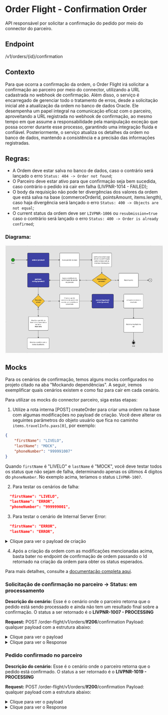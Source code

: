 # Order Flight - Confirmation Order

API responsável por solicitar a confirmação do pedido por meio do connector do parceiro.

## Endpoint

/v1/orders/{id}/confirmation

## Contexto

Para que ocorra a confirmação da ordem, o Order Flight irá solicitar a confirmação ao parceiro por meio do connector, utilizando a URL cadastrada no webhook de confirmação. Além disso, o serviço é encarregado de gerenciar todo o tratamento de erros, desde a solicitação inicial até a atualização da ordem no banco de dados Oracle. Ele desempenha um papel integral na comunicação eficaz com o parceiro, aproveitando a URL registrada no webhook de confirmação, ao mesmo tempo em que assume a responsabilidade pela manipulação exceção que possa ocorrer durante esse processo, garantindo uma integração fluida e confiável. Posteriormente, o serviço atualiza os detalhes da ordem no banco de dados, mantendo a consistência e a precisão das informações registradas.

## Regras:

- A Ordem deve estar salva no banco de dados, caso o contrário será lançado o erro `Status: 404 -> Order not found`;
- O Parceiro deve estar ativo para que confirmação seja bem sucedida, caso contrário o pedido irá cair em falha (LIVPNR-1014 - FAILED);
- O body da requisição não pode ter divergências dos valores da ordem que está salva na base (commerceOrderId, pointsAmount, items.length), caso haja divergência será lançado o erro `Status: 400 -> Objects are not equal`;
- O current status da ordem deve ser `LIVPNR-1006` ou `resubmission=true` caso o contrário será lançado o erro `Status: 400 -> Order is already confirmed`;

### Diagrama:

![Diagrama de fluxo.](images/diagrama.png)

## Mocks

Para os cenários de confirmação, temos alguns mocks configurados no projeto citado na aba "Mockando dependências". A seguir, iremos exemplificar quais cenários existem e como faz para cair em cada cenário.

Para utilizar os mocks do connector parceiro, siga estas etapas:

1. Utilize a rota interna [POST] createOrder para criar uma ordem na base com algumas modificações no payload de criação.
Você deve alterar os seguintes parâmetros do objeto usuário que fica no caminho `items.travelInfo.paxs[0]`, por exemplo:

```json
{
    "firstName": "LIVELO",
    "lastName": "MOCK",
    "phoneNumber": "999991007"
}
```

Quando `firstName` é "LIVELO" e `lastName` é "MOCK", você deve testar todos os status que não sejam de falha, determinando apenas os últimos 4 dígitos do `phoneNumber`. No exemplo acima, teríamos o status `LIVPNR-1007`.

2. Para testar os cenários de falha:

```json
  "firstName": "LIVELO",
  "lastName": "ERROR",
  "phoneNumber": "999999001",
```

3. Para testar o cenário de Internal Server Error:

```json
  "firstName": "ERROR",
  "lastName": "ERROR",
```

<details>
  <summary>Clique para ver o payload de criação</summary>
    <pre>
    {
        "commerceOrderId": "o1002",
        "partnerOrderId": "5010",
        "partnerCode": "cvc",
        "submittedDate": "2023-09-21T14:49:01",
        "expirationDate": "2023-09-21T14:49:01",
        "channel": "I",
        "tierCode": "default",
        "originOrder": "site",
        "customerIdentifier": "105181",
        "transactionId": "uuid",
        "currentStatus": {
            "code": "LIVPNR-1006",
            "description": "INITIAL",
            "partnerCode": "1",
            "partnerDescription": "create",
            "partnerResponse": null,
            "statusDate": "2023-09-21T14:49:01"
        },
        "statusHistory": [
            {
                "code": "LIVPNR-1006",
                "description": "INITIAL",
                "partnerCode": "1",
                "partnerDescription": "create",
                "partnerResponse": null,
                "statusDate": "2023-09-21T14:49:01"
            }
        ],
        "price": {
            "amount": 1999.99,
            "partnerAmount": 1999.99,
            "pointsAmount": 20000,
            "priceListId": "priceListClub",
            "accrualPoints": 1000.00,
            "ordersPriceDescription": [
                {
                    "amount": 1500.00,
                    "pointsAmount": 130000,
                    "type": "BY_ADULT",
                    "description": "preço por adulto"
                },
                {
                    "amount": 499.99,
                    "pointsAmount": 20000,
                    "type": "TOTAL_TAX",
                    "description": "preço taxas"
                }
            ]
        },
        "items": [
            {
                "commerceItemId": "ci16238303923791",
                "skuId": "cvc_flight",
                "productId": "flight",
                "externalCoupon": "cupon10",
                "quantity": 1,
                "price": {
                    "listPrice": 1500.00,
                    "amount": 1500.00,
                    "pointsAmount": 15000,
                    "accrualPoints": 1500,
                    "partnerAmount": 1500.00,
                    "priceListId": "priceListClub",
                    "priceRule": "cpp club cvc"
                },
                "travelInfo": {
                    "type": "ROUND_TRIP",
                    "reservationCode": "YD5WK",
                    "adt": 2,
                    "chd": 0,
                    "inf": 0,
                    "cabinClass": "ECONOMIC",
                    "paxs": [
                        {
                            "type": "ADULT",
                            "firstName": "LIVELO",
                            "lastName": "MOCK",
                            "phoneNumber": "999991007",
                            "gender": "M",
                            "birthDate": "1995-10-10",
                            "email": "email@gmail.com",
                            "areaCode": "54",
                            "document": [
                                {
                                    "documentNumber": "12332112312",
                                    "type": "CPF",
                                    "issueDate": "12-12-2023",
                                    "issuingCountry": "Brasil",
                                    "expirationDate": "01-01-2024",
                                    "residenceCountry": "Brasil"
                                }
                            ]
                        }
                    ],
                    "voucher": "link.voucher.com.br"
                },
                "segments": [
                    {
                        "partnerId": "a.sadsa84s4ds",
                        "step": "0",
                        "stops": 0,
                        "flightDuration": 30,
                        "originIata": "POA",
                        "originDescription": "Guarulhos - SP - Brasil",
                        "destinationIata": "GIG",
                        "destinationDescription": "Rio de Janeiro, Galeao - RJ - Brasil",
                        "departureDate": "2024-09-21T15:45:00",
                        "arrivalDate": "2024-09-21T16:15:00",
                        "flightsLegs": [
                            {
                                "flightNumber": "1045",
                                "flightDuration": 25,
                                "airline": "GOL",
                                "managedBy": "GOL",
                                "operatedBy": "GOL",
                                "timeToWait": 10,
                                "originIata": "GUA",
                                "originDescription": "Guarulhos - SP - Brasil",
                                "destinationIata": "GIG",
                                "destinationDescription": "Rio de Janeiro, Galeao - RJ - Brasil",
                                "departureDate": "2024-09-21T15:45:00",
                                "arrivalDate": "2024-09-21T16:15:00",
                                "type": "FINAL"
                            }
                        ],
                        "luggages": [
                            {
                                "type": "HAND",
                                "description": "Bagagem de mão"
                            },
                            {
                                "type": "BAG",
                                "description": "Bagagem despachada"
                            }
                        ],
                        "cancellationRules": [
                            {
                                "type": "1",
                                "description": "Cancelamento reembolsábel até  2 dias antes"
                            },
                            {
                                "type": "2",
                                "description": "Cancelamento parcial com menos de 48h"
                            }
                        ],
                        "changeRules": [
                            {
                                "type": "1",
                                "description": "Não permite cancelamento"
                            }
                        ]
                    },
                    {
                        "partnerId": "a.sadsa84s",
                        "step": "0",
                        "stops": 0,
                        "flightDuration": 30,
                        "originIata": "GIG",
                        "originDescription": "Rio de Janeiro, Galeao - RJ - Brasil",
                        "destinationIata": "GUA",
                        "destinationDescription": "Guarulhos - SP - Brasil",
                        "departureDate": "2024-09-21T15:45:00",
                        "arrivalDate": "2024-09-21T16:15:00",
                        "flightsLegs": [
                            {
                                "flightNumber": "1045",
                                "flightDuration": 25,
                                "airline": "GOL",
                                "managedBy": "GOL",
                                "operatedBy": "GOL",
                                "timeToWait": 10,
                                "originIata": "GIG",
                                "originDescription": "Rio de Janeiro, Galeao - RJ - Brasil",
                                "destinationIata": "GUA",
                                "destinationDescription": "Guarulhos - SP - Brasil",
                                "departureDate": "2024-09-21T15:45:00",
                                "arrivalDate": "2024-09-21T16:15:00",
                                "type": "FINAL"
                            }
                        ],
                        "luggages": [
                            {
                                "type": "HAND",
                                "description": "Bagagem de mão"
                            },
                            {
                                "type": "BAG",
                                "description": "Bagagem despachada"
                            }
                        ],
                        "cancellationRules": [
                            {
                                "type": "1",
                                "description": "Cancelamento reembolsábel até  2 dias antes"
                            },
                            {
                                "type": "2",
                                "description": "Cancelamento parcial com menos de 48h"
                            }
                        ],
                        "changeRules": [
                            {
                                "type": "1",
                                "description": "Não permite cancelamento"
                            }
                        ]
                    }
                ]
            },
            {
                "commerceItemId": "ci13406264327442",
                "skuId": "cvc_flight_tax",
                "productId": "flight",
                "externalCoupon": "cupon10",
                "quantity": 1,
                "price": {
                    "listPrice": 499.99,
                    "amount": 499.99,
                    "pointsAmount": 5000,
                    "accrualPoints": 500,
                    "partnerAmout": 499.99,
                    "priceListId": "priceListClub",
                    "priceRule": "cpp club cvc"
                }
            }
        ]
    }
    </pre>
</details>

4. Após a criação da ordem com as modificações mencionadas acima, basta bater no endpoint de confirmação de ordem passando o Id retornado na criação da ordem para obter os status esperados.

Para mais detalhes, consulte a [documentação completa aqui](https://livelo.atlassian.net/l/cp/KmSspck3).

### Solicitação de confirmação no parceiro -> Status: em processamento

**Descrição do cenário:** Esse é o cenário onde o parceiro retorna que o pedido está sendo processado e ainda não tem um resultado final sobre a confirmação. O status a ser retornado é o **LIVPNR-1007 - PROCESSING**

**Request:**
POST /order-flight/v1/orders/**lf206**/confirmation
Payload: qualquer payload com a estrutura abaixo:

<details>
  <summary>Clique para ver o payload</summary>
    <pre>
        {
            "id": "lf206",
            "resubmission": false,
            "commerceOrderId": "o1002",
            "commeceItemId": "ci001",
            "partnerCode": "cvc",
            "customerId": "0000",
            "customerProfileId": "122518923",
            "partnerOrderId": "8484848",
            "submittedDate": "2024-01-18T23:52:47Z",
            "channel": "I",
            "originOfOrder": "default",
            "price": {
                "pointsAmount": 20000,
                "priceListId": "priceListClub"
            },
            "items": [
                {
                    "commerceItemId": "ci16238303923791",
                    "skuId": "cvc_flight",
                    "productType": "type_flight",
                    "productId": "flight",
                    "externalCoupon": "cupon10",
                    "quantity": 1,
                    "price": {
                        "pointsAmount": 15000,
                        "priceListId": "priceListClub"
                    }
                },
                {
                    "commerceItemId": "ci13406264327442",
                    "skuId": "cvc_flight_tax",
                    "productId": "flight",
                    "productType": "type_flight_tax",
                    "externalCoupon": "cupon10",
                    "quantity": 1,
                    "price": {
                        "pointsAmount": 5000,
                        "priceListId": "priceListClub"
                    }
                }
            ]
        }
    </pre>
</details>

<details>
  <summary>Clique para ver o Response</summary>
    <pre>
{
    "id": "lf206",
    "commerceOrderId": "o1000",
    "partnerOrderId": "5010",
    "partnerCode": "cvc",
    "submittedDate": "2023-09-21T14:49:01",
    "expirationDate": "2023-09-21T14:49:01",
    "transactionId": "uuid",
    "status": {
        "code": "LIVPRN-1007",
        "description": "PROCESSING",
        "details": "Pedido confirmado em processamento"
    },
    "price": {
        "amount": 1999.99,
        "pointsAmount": 150000,
        "priceListId": "priceListClub"
    },
    "items": [
        {
            "commeceItemId": "ci001",
            "skuId": "cvc_flight",
            "productId": "flight",
            "quantity": 1,
            "externalCoupon": "cupon10",
            "productType": "type_flight",
            "price": {
                "amount": 1500.0,
                "pointsAmount": 130000,
                "priceListId": "priceListClub"
            },
            "travelInfo": {
                "type": "ROUND_TRIP",
                "reservationCode": "YD5WK",
                "adt": 2,
                "chd": 0,
                "inf": 0,
                "cabinClass": "ECONOMIC",
                "paxs": [
                    {
                        "type": "ADULT",
                        "firstName": "João",
                        "lastName": "Silva",
                        "gender": "M",
                        "birthDate": "1995-10-10",
                        "document": "12345678901",
                        "documentType": "CPF",
                        "email": "email@gmail.com",
                        "areaCode": "54",
                        "phone": "999999999"
                    },
                    {
                        "type": "ADULT",
                        "firstName": "Maria",
                        "lastName": "Silva",
                        "gender": "F",
                        "birthDate": "1997-09-16",
                        "document": "12345678901",
                        "documentType": "CPF",
                        "email": "email@gmail.com",
                        "areaCode": "54",
                        "phone": "999999999"
                    }
                ],
                "voucher": "link.voucher.com.br"
            },
            "segments": [
                {
                    "partnerId": "a.sadsa84s4ds",
                    "step": "0",
                    "stops": 0,
                    "flightDuration": 30,
                    "originIata": "POA",
                    "originDescription": "Guarulhos - SP - Brasil",
                    "destinationIata": "GIG",
                    "destinationDescription": "Rio de Janeiro, Galeao - RJ - Brasil",
                    "departureDate": "2024-09-21T15:45:00",
                    "arrivalDate": "2024-09-21T16:15:00",
                    "flightsLegs": [
                        {
                            "flightNumber": "1045",
                            "flightDuration": 25,
                            "airline": "GOL",
                            "managedBy": "GOL",
                            "operatedBy": "GOL",
                            "timeToWait": null,
                            "originIata": "GUA",
                            "originDescription": "Guarulhos - SP - Brasil",
                            "destinationIata": "GIG",
                            "destinationDescription": "Rio de Janeiro, Galeao - RJ - Brasil",
                            "departureDate": "2024-09-21T15:45:00",
                            "arrivalDate": "2024-09-21T16:15:00",
                            "type": "FINAL"
                        }
                    ],
                    "luggages": [
                        {
                            "type": "HAND",
                            "description": "Bagagem de mão"
                        },
                        {
                            "type": "BAG",
                            "description": "Bagagem despachada"
                        }
                    ],
                    "cancellationRules": [
                        {
                            "type": "1",
                            "description": "Cancelamento reembolsábel até  2 dias antes"
                        },
                        {
                            "type": "2",
                            "description": "Cancelamento parcial com menos de 48h"
                        }
                    ],
                    "changeRules": [
                        {
                            "type": "1",
                            "description": "Não permite cancelamento"
                        }
                    ]
                },
                {
                    "partnerId": "a.sadsa84s",
                    "step": "0",
                    "stops": 0,
                    "flightDuration": 30,
                    "originIata": "GIG",
                    "originDescription": "Rio de Janeiro, Galeao - RJ - Brasil",
                    "destinationIata": "GUA",
                    "destinationDescription": "Guarulhos - SP - Brasil",
                    "departureDate": "2024-09-21T15:45:00",
                    "arrivalDate": "2024-09-21T16:15:00",
                    "flightsLegs": [
                        {
                            "flightNumber": "1045",
                            "flightDuration": 25,
                            "airline": "GOL",
                            "managedBy": "GOL",
                            "operatedBy": "GOL",
                            "timeToWait": null,
                            "originIata": "GIG",
                            "originDescription": "Rio de Janeiro, Galeao - RJ - Brasil",
                            "destinationIata": "GUA",
                            "destinationDescription": "Guarulhos - SP - Brasil",
                            "departureDate": "2024-09-21T15:45:00",
                            "arrivalDate": "2024-09-21T16:15:00",
                            "type": "FINAL"
                        }
                    ],
                    "luggages": [
                        {
                            "type": "HAND",
                            "description": "Bagagem de mão"
                        },
                        {
                            "type": "BAG",
                            "description": "Bagagem despachada"
                        }
                    ],
                    "cancellationRules": [
                        {
                            "type": "1",
                            "description": "Cancelamento reembolsábel até  2 dias antes"
                        },
                        {
                            "type": "2",
                            "description": "Cancelamento parcial com menos de 48h"
                        }
                    ],
                    "changeRules": [
                        {
                            "type": "1",
                            "description": "Não permite cancelamento"
                        }
                    ]
                }
            ]
        },
        {
            "commeceItemId": "ci002",
            "skuId": "cvc_flight_tax",
            "productId": "flight",
            "quantity": 1,
            "productType": "type_flight_tax",
            "externalCoupon": "cupon10",
            "price": {
                "amount": 499.99,
                "pointsAmount": 20000,
                "priceListId": "priceListClub"
            }
        }
    ]
}
</pre>
</details>

### Pedido confirmado no parceiro

**Descrição do cenário:** Esse é o cenário onde o parceiro retorna que o pedido está confirmado. O status a ser retornado é o **LIVPNR-1019 - PROCESSING**

**Request:**
POST /order-flight/v1/orders/**lf200**/confirmation
Payload: qualquer payload com a estrutura abaixo:

<details>
  <summary>Clique para ver o payload</summary>
    <pre>
{
    "id": "lf200",
    "resubmission": false,
    "commerceOrderId": "o1002",
    "commeceItemId": "ci001",
    "partnerCode": "cvc",
    "customerId": "0000",
    "customerProfileId": "122518923",
    "partnerOrderId": "8484848",
    "submittedDate": "2024-01-18T23:52:47Z",
    "channel": "I",
    "originOfOrder": "default",
    "price": {
        "pointsAmount": 20000,
        "priceListId": "priceListClub"
    },
    "items": [
        {
            "commerceItemId": "ci16238303923791",
            "skuId": "cvc_flight",
            "productType": "type_flight",
            "productId": "flight",
            "externalCoupon": "cupon10",
            "quantity": 1,
            "price": {
                "pointsAmount": 15000,
                "priceListId": "priceListClub"
            }
        },
        {
            "commerceItemId": "ci13406264327442",
            "skuId": "cvc_flight_tax",
            "productId": "flight",
            "productType": "type_flight_tax",
            "externalCoupon": "cupon10",
            "quantity": 1,
            "price": {
                "pointsAmount": 5000,
                "priceListId": "priceListClub"
            }
        }
    ]
}
    </pre>
</details>

<details>
    <summary>Clique para ver o Response</summary>
    <pre>
{
    "id": "lf200",
    "commerceOrderId": "o10000",
    "partnerOrderId": "5010",
    "partnerCode": "cvc",
    "submittedDate": "2023-09-21T14:49:01",
    "expirationDate": "2023-09-21T14:49:01",
    "transactionId": "uuid",
    "status": {
        "code": "LIVPRN-1019",
        "description": "PROCESSING",
        "details": "Pedido confirmado com sucesso"
    },
    "price": {
        "amount": 1999.99,
        "pointsAmount": 150000,
        "priceListId": "priceListClub"
    },
    "items": [
        {
            "commeceItemId": "ci001",
            "skuId": "cvc_flight",
            "productId": "flight",
            "quantity": 1,
            "externalCoupon": "cupon10",
            "productType": "type_flight",
            "price": {
                "amount": 1500.0,
                "pointsAmount": 130000,
                "priceListId": "priceListClub"
            },
            "travelInfo": {
                "type": "ROUND_TRIP",
                "reservationCode": "YD5WK",
                "adt": 2,
                "chd": 0,
                "inf": 0,
                "cabinClass": "ECONOMIC",
                "paxs": [
                    {
                        "type": "ADULT",
                        "firstName": "João",
                        "lastName": "Silva",
                        "gender": "M",
                        "birthDate": "1995-10-10",
                        "document": "12345678901",
                        "documentType": "CPF",
                        "email": "email@gmail.com",
                        "areaCode": "54",
                        "phone": "999999999"
                    },
                    {
                        "type": "ADULT",
                        "firstName": "Maria",
                        "lastName": "Silva",
                        "gender": "F",
                        "birthDate": "1997-09-16",
                        "document": "12345678901",
                        "documentType": "CPF",
                        "email": "email@gmail.com",
                        "areaCode": "54",
                        "phone": "999999999"
                    }
                ],
                "voucher": "link.voucher.com.br"
            },
            "segments": [
                {
                    "partnerId": "a.sadsa84s4ds",
                    "step": "0",
                    "stops": 0,
                    "flightDuration": 30,
                    "originIata": "POA",
                    "originDescription": "Guarulhos - SP - Brasil",
                    "destinationIata": "GIG",
                    "destinationDescription": "Rio de Janeiro, Galeao - RJ - Brasil",
                    "departureDate": "2024-09-21T15:45:00",
                    "arrivalDate": "2024-09-21T16:15:00",
                    "flightsLegs": [
                        {
                            "flightNumber": "1045",
                            "flightDuration": 25,
                            "airline": "GOL",
                            "managedBy": "GOL",
                            "operatedBy": "GOL",
                            "timeToWait": null,
                            "originIata": "GUA",
                            "originDescription": "Guarulhos - SP - Brasil",
                            "destinationIata": "GIG",
                            "destinationDescription": "Rio de Janeiro, Galeao - RJ - Brasil",
                            "departureDate": "2024-09-21T15:45:00",
                            "arrivalDate": "2024-09-21T16:15:00",
                            "type": "FINAL"
                        }
                    ],
                    "luggages": [
                        {
                            "type": "HAND",
                            "description": "Bagagem de mão"
                        },
                        {
                            "type": "BAG",
                            "description": "Bagagem despachada"
                        }
                    ],
                    "cancellationRules": [
                        {
                            "type": "1",
                            "description": "Cancelamento reembolsábel até  2 dias antes"
                        },
                        {
                            "type": "2",
                            "description": "Cancelamento parcial com menos de 48h"
                        }
                    ],
                    "changeRules": [
                        {
                            "type": "1",
                            "description": "Não permite cancelamento"
                        }
                    ]
                },
                {
                    "partnerId": "a.sadsa84s",
                    "step": "0",
                    "stops": 0,
                    "flightDuration": 30,
                    "originIata": "GIG",
                    "originDescription": "Rio de Janeiro, Galeao - RJ - Brasil",
                    "destinationIata": "GUA",
                    "destinationDescription": "Guarulhos - SP - Brasil",
                    "departureDate": "2024-09-21T15:45:00",
                    "arrivalDate": "2024-09-21T16:15:00",
                    "flightsLegs": [
                        {
                            "flightNumber": "1045",
                            "flightDuration": 25,
                            "airline": "GOL",
                            "managedBy": "GOL",
                            "operatedBy": "GOL",
                            "timeToWait": null,
                            "originIata": "GIG",
                            "originDescription": "Rio de Janeiro, Galeao - RJ - Brasil",
                            "destinationIata": "GUA",
                            "destinationDescription": "Guarulhos - SP - Brasil",
                            "departureDate": "2024-09-21T15:45:00",
                            "arrivalDate": "2024-09-21T16:15:00",
                            "type": "FINAL"
                        }
                    ],
                    "luggages": [
                        {
                            "type": "HAND",
                            "description": "Bagagem de mão"
                        },
                        {
                            "type": "BAG",
                            "description": "Bagagem despachada"
                        }
                    ],
                    "cancellationRules": [
                        {
                            "type": "1",
                            "description": "Cancelamento reembolsábel até  2 dias antes"
                        },
                        {
                            "type": "2",
                            "description": "Cancelamento parcial com menos de 48h"
                        }
                    ],
                    "changeRules": [
                        {
                            "type": "1",
                            "description": "Não permite cancelamento"
                        }
                    ]
                }
            ]
        },
        {
            "commeceItemId": "ci002",
            "skuId": "cvc_flight_tax",
            "productId": "flight",
            "quantity": 1,
            "productType": "type_flight_tax",
            "externalCoupon": "cupon10",
            "price": {
                "amount": 499.99,
                "pointsAmount": 20000,
                "priceListId": "priceListClub"
            }
        }
    ]
}
    </pre>
<details>

### Pedido com falha

**Descrição do cenário:** Esse é o cenário onde o parceiro retorna que o ocorreu alguma falha no pedido e que necessita de uma ação manual. O status a ser retornado é o **LIVPNR-1014 - FAILED**

**Request:**
POST /order-flight/v1/orders/**lf400**/confirmation
Payload: qualquer payload com a estrutura abaixo:

<details>
  <summary>Clique para ver o payload</summary>
    <pre>
{
    "id": "lf400",
    "resubmission": false,
    "commerceOrderId": "o1002",
    "commeceItemId": "ci001",
    "partnerCode": "cvc",
    "customerId": "0000",
    "customerProfileId": "122518923",
    "partnerOrderId": "8484848",
    "submittedDate": "2024-01-18T23:52:47Z",
    "channel": "I",
    "originOfOrder": "default",
    "price": {
        "pointsAmount": 20000,
        "priceListId": "priceListClub"
    },
    "items": [
        {
            "commerceItemId": "ci16238303923791",
            "skuId": "cvc_flight",
            "productType": "type_flight",
            "productId": "flight",
            "externalCoupon": "cupon10",
            "quantity": 1,
            "price": {
                "pointsAmount": 15000,
                "priceListId": "priceListClub"
            }
        },
        {
            "commerceItemId": "ci13406264327442",
            "skuId": "cvc_flight_tax",
            "productId": "flight",
            "productType": "type_flight_tax",
            "externalCoupon": "cupon10",
            "quantity": 1,
            "price": {
                "pointsAmount": 5000,
                "priceListId": "priceListClub"
            }
        }
    ]
}
    </pre>
</details>

<details>
    <summary>Clique para ver o Response</summary>
    <pre>
{
    "id": "lf400",
    "commerceOrderId": "o1000",
    "partnerOrderId": "5010",
    "partnerCode": "cvc",
    "submittedDate": "2023-09-21T14:49:01",
    "expirationDate": "2023-09-21T14:49:01",
    "transactionId": "uuid",
    "status": {
        "code": "LIVPRN-1014",
        "description": "FAILED",
        "details": "Os dados fornecidos na solicitação são inválidos ou incompletos."
    },
    "price": {
        "amount": 1999.99,
        "pointsAmount": 150000,
        "priceListId": "priceListClub"
    },
    "items": [
        {
            "commeceItemId": "ci001",
            "skuId": "cvc_flight",
            "productId": "flight",
            "quantity": 1,
            "externalCoupon": "cupon10",
            "productType": "type_flight",
            "price": {
                "amount": 1500.0,
                "pointsAmount": 130000,
                "priceListId": "priceListClub"
            },
            "travelInfo": {
                "type": "ROUND_TRIP",
                "reservationCode": "YD5WK",
                "adt": 2,
                "chd": 0,
                "inf": 0,
                "cabinClass": "ECONOMIC",
                "paxs": [
                    {
                        "type": "ADULT",
                        "firstName": "João",
                        "lastName": "Silva",
                        "gender": "M",
                        "birthDate": "1995-10-10",
                        "document": "12345678901",
                        "documentType": "CPF",
                        "email": "email@gmail.com",
                        "areaCode": "54",
                        "phone": "999999999"
                    },
                    {
                        "type": "ADULT",
                        "firstName": "Maria",
                        "lastName": "Silva",
                        "gender": "F",
                        "birthDate": "1997-09-16",
                        "document": "12345678901",
                        "documentType": "CPF",
                        "email": "email@gmail.com",
                        "areaCode": "54",
                        "phone": "999999999"
                    }
                ],
                "voucher": "link.voucher.com.br"
            },
            "segments": [
                {
                    "partnerId": "a.sadsa84s4ds",
                    "step": "0",
                    "stops": 0,
                    "flightDuration": 30,
                    "originIata": "POA",
                    "originDescription": "Guarulhos - SP - Brasil",
                    "destinationIata": "GIG",
                    "destinationDescription": "Rio de Janeiro, Galeao - RJ - Brasil",
                    "departureDate": "2024-09-21T15:45:00",
                    "arrivalDate": "2024-09-21T16:15:00",
                    "flightsLegs": [
                        {
                            "flightNumber": "1045",
                            "flightDuration": 25,
                            "airline": "GOL",
                            "managedBy": "GOL",
                            "operatedBy": "GOL",
                            "timeToWait": null,
                            "originIata": "GUA",
                            "originDescription": "Guarulhos - SP - Brasil",
                            "destinationIata": "GIG",
                            "destinationDescription": "Rio de Janeiro, Galeao - RJ - Brasil",
                            "departureDate": "2024-09-21T15:45:00",
                            "arrivalDate": "2024-09-21T16:15:00",
                            "type": "FINAL"
                        }
                    ],
                    "luggages": [
                        {
                            "type": "HAND",
                            "description": "Bagagem de mão"
                        },
                        {
                            "type": "BAG",
                            "description": "Bagagem despachada"
                        }
                    ],
                    "cancellationRules": [
                        {
                            "type": "1",
                            "description": "Cancelamento reembolsábel até  2 dias antes"
                        },
                        {
                            "type": "2",
                            "description": "Cancelamento parcial com menos de 48h"
                        }
                    ],
                    "changeRules": [
                        {
                            "type": "1",
                            "description": "Não permite cancelamento"
                        }
                    ]
                },
                {
                    "partnerId": "a.sadsa84s",
                    "step": "0",
                    "stops": 0,
                    "flightDuration": 30,
                    "originIata": "GIG",
                    "originDescription": "Rio de Janeiro, Galeao - RJ - Brasil",
                    "destinationIata": "GUA",
                    "destinationDescription": "Guarulhos - SP - Brasil",
                    "departureDate": "2024-09-21T15:45:00",
                    "arrivalDate": "2024-09-21T16:15:00",
                    "flightsLegs": [
                        {
                            "flightNumber": "1045",
                            "flightDuration": 25,
                            "airline": "GOL",
                            "managedBy": "GOL",
                            "operatedBy": "GOL",
                            "timeToWait": null,
                            "originIata": "GIG",
                            "originDescription": "Rio de Janeiro, Galeao - RJ - Brasil",
                            "destinationIata": "GUA",
                            "destinationDescription": "Guarulhos - SP - Brasil",
                            "departureDate": "2024-09-21T15:45:00",
                            "arrivalDate": "2024-09-21T16:15:00",
                            "type": "FINAL"
                        }
                    ],
                    "luggages": [
                        {
                            "type": "HAND",
                            "description": "Bagagem de mão"
                        },
                        {
                            "type": "BAG",
                            "description": "Bagagem despachada"
                        }
                    ],
                    "cancellationRules": [
                        {
                            "type": "1",
                            "description": "Cancelamento reembolsábel até  2 dias antes"
                        },
                        {
                            "type": "2",
                            "description": "Cancelamento parcial com menos de 48h"
                        }
                    ],
                    "changeRules": [
                        {
                            "type": "1",
                            "description": "Não permite cancelamento"
                        }
                    ]
                }
            ]
        },
        {
            "commeceItemId": "ci002",
            "skuId": "cvc_flight_tax",
            "productId": "flight",
            "quantity": 1,
            "productType": "type_flight_tax",
            "externalCoupon": "cupon10",
            "price": {
                "amount": 499.99,
                "pointsAmount": 20000,
                "priceListId": "priceListClub"
            }
        }
    ]
}
    </pre>
<details>

### Pedido cancelado

**Descrição do cenário:** Esse é o cenário onde o parceiro retorna que o pedido não pode ser processado e ele deve ser cancelado automaticamente. O status a ser retornado é o **LIVPNR-9001 - CANCELLED**

**Request:**
POST /order-flight/v1/orders/**lf400c**/confirmation
Payload: qualquer payload com a estrutura abaixo:

<details>
  <summary>Clique para ver o payload</summary>
    <pre>
{
    "id": "lf400c",
    "resubmission": false,
    "commerceOrderId": "o1002",
    "commeceItemId": "ci001",
    "partnerCode": "cvc",
    "customerId": "0000",
    "customerProfileId": "122518923",
    "partnerOrderId": "8484848",
    "submittedDate": "2024-01-18T23:52:47Z",
    "channel": "I",
    "originOfOrder": "default",
    "price": {
        "pointsAmount": 20000,
        "priceListId": "priceListClub"
    },
    "items": [
        {
            "commerceItemId": "ci16238303923791",
            "skuId": "cvc_flight",
            "productType": "type_flight",
            "productId": "flight",
            "externalCoupon": "cupon10",
            "quantity": 1,
            "price": {
                "pointsAmount": 15000,
                "priceListId": "priceListClub"
            }
        },
        {
            "commerceItemId": "ci13406264327442",
            "skuId": "cvc_flight_tax",
            "productId": "flight",
            "productType": "type_flight_tax",
            "externalCoupon": "cupon10",
            "quantity": 1,
            "price": {
                "pointsAmount": 5000,
                "priceListId": "priceListClub"
            }
        }
    ]
}
    </pre>
</details>

<details>
    <summary>Clique para ver o Response</summary>
    <pre>
{
    "id": "lf400c",
    "commerceOrderId": "o1000",
    "partnerOrderId": "5010",
    "partnerCode": "cvc",
    "submittedDate": "2023-09-21T14:49:01",
    "expirationDate": "2023-09-21T14:49:01",
    "transactionId": "uuid",
    "status": {
        "code": "LIVPRN-9001",
        "description": "CANCELED",
        "details": "Os dados fornecidos na solicitação são inválidos ou incompletos."
    },
    "price": {
        "amount": 1999.99,
        "pointsAmount": 150000,
        "priceListId": "priceListClub"
    },
    "items": [
        {
            "commeceItemId": "ci001",
            "skuId": "cvc_flight",
            "productId": "flight",
            "quantity": 1,
            "externalCoupon": "cupon10",
            "productType": "type_flight",
            "price": {
                "amount": 1500.0,
                "pointsAmount": 130000,
                "priceListId": "priceListClub"
            },
            "travelInfo": {
                "type": "ROUND_TRIP",
                "reservationCode": "YD5WK",
                "adt": 2,
                "chd": 0,
                "inf": 0,
                "cabinClass": "ECONOMIC",
                "paxs": [
                    {
                        "type": "ADULT",
                        "firstName": "João",
                        "lastName": "Silva",
                        "gender": "M",
                        "birthDate": "1995-10-10",
                        "document": "12345678901",
                        "documentType": "CPF",
                        "email": "email@gmail.com",
                        "areaCode": "54",
                        "phone": "999999999"
                    },
                    {
                        "type": "ADULT",
                        "firstName": "Maria",
                        "lastName": "Silva",
                        "gender": "F",
                        "birthDate": "1997-09-16",
                        "document": "12345678901",
                        "documentType": "CPF",
                        "email": "email@gmail.com",
                        "areaCode": "54",
                        "phone": "999999999"
                    }
                ],
                "voucher": "link.voucher.com.br"
            },
            "segments": [
                {
                    "partnerId": "a.sadsa84s4ds",
                    "step": "0",
                    "stops": 0,
                    "flightDuration": 30,
                    "originIata": "POA",
                    "originDescription": "Guarulhos - SP - Brasil",
                    "destinationIata": "GIG",
                    "destinationDescription": "Rio de Janeiro, Galeao - RJ - Brasil",
                    "departureDate": "2024-09-21T15:45:00",
                    "arrivalDate": "2024-09-21T16:15:00",
                    "flightsLegs": [
                        {
                            "flightNumber": "1045",
                            "flightDuration": 25,
                            "airline": "GOL",
                            "managedBy": "GOL",
                            "operatedBy": "GOL",
                            "timeToWait": null,
                            "originIata": "GUA",
                            "originDescription": "Guarulhos - SP - Brasil",
                            "destinationIata": "GIG",
                            "destinationDescription": "Rio de Janeiro, Galeao - RJ - Brasil",
                            "departureDate": "2024-09-21T15:45:00",
                            "arrivalDate": "2024-09-21T16:15:00",
                            "type": "FINAL"
                        }
                    ],
                    "luggages": [
                        {
                            "type": "HAND",
                            "description": "Bagagem de mão"
                        },
                        {
                            "type": "BAG",
                            "description": "Bagagem despachada"
                        }
                    ],
                    "cancellationRules": [
                        {
                            "type": "1",
                            "description": "Cancelamento reembolsábel até  2 dias antes"
                        },
                        {
                            "type": "2",
                            "description": "Cancelamento parcial com menos de 48h"
                        }
                    ],
                    "changeRules": [
                        {
                            "type": "1",
                            "description": "Não permite cancelamento"
                        }
                    ]
                },
                {
                    "partnerId": "a.sadsa84s",
                    "step": "0",
                    "stops": 0,
                    "flightDuration": 30,
                    "originIata": "GIG",
                    "originDescription": "Rio de Janeiro, Galeao - RJ - Brasil",
                    "destinationIata": "GUA",
                    "destinationDescription": "Guarulhos - SP - Brasil",
                    "departureDate": "2024-09-21T15:45:00",
                    "arrivalDate": "2024-09-21T16:15:00",
                    "flightsLegs": [
                        {
                            "flightNumber": "1045",
                            "flightDuration": 25,
                            "airline": "GOL",
                            "managedBy": "GOL",
                            "operatedBy": "GOL",
                            "timeToWait": null,
                            "originIata": "GIG",
                            "originDescription": "Rio de Janeiro, Galeao - RJ - Brasil",
                            "destinationIata": "GUA",
                            "destinationDescription": "Guarulhos - SP - Brasil",
                            "departureDate": "2024-09-21T15:45:00",
                            "arrivalDate": "2024-09-21T16:15:00",
                            "type": "FINAL"
                        }
                    ],
                    "luggages": [
                        {
                            "type": "HAND",
                            "description": "Bagagem de mão"
                        },
                        {
                            "type": "BAG",
                            "description": "Bagagem despachada"
                        }
                    ],
                    "cancellationRules": [
                        {
                            "type": "1",
                            "description": "Cancelamento reembolsábel até  2 dias antes"
                        },
                        {
                            "type": "2",
                            "description": "Cancelamento parcial com menos de 48h"
                        }
                    ],
                    "changeRules": [
                        {
                            "type": "1",
                            "description": "Não permite cancelamento"
                        }
                    ]
                }
            ]
        },
        {
            "commeceItemId": "ci002",
            "skuId": "cvc_flight_tax",
            "productId": "flight",
            "quantity": 1,
            "productType": "type_flight_tax",
            "externalCoupon": "cupon10",
            "price": {
                "amount": 499.99,
                "pointsAmount": 20000,
                "priceListId": "priceListClub"
            }
        }
    ]
}
    </pre>
<details>

### Erro desconhecido

**Descrição do cenário:** Esse é o cenário onde o order-flight ocasionou algum erro que não pode ser tratado. O status da request será um erro 500.

**Request:**
POST /order-flight/v1/orders/**lf500**/confirmation
Payload: qualquer payload com a estrutura abaixo:

<details>
  <summary>Clique para ver o payload</summary>
    <pre>
{
    "id": "lf500",
    "resubmission": false,
    "commerceOrderId": "o1002",
    "commeceItemId": "ci001",
    "partnerCode": "cvc",
    "customerId": "0000",
    "customerProfileId": "122518923",
    "partnerOrderId": "8484848",
    "submittedDate": "2024-01-18T23:52:47Z",
    "channel": "I",
    "originOfOrder": "default",
    "price": {
        "pointsAmount": 20000,
        "priceListId": "priceListClub"
    },
    "items": [
        {
            "commerceItemId": "ci16238303923791",
            "skuId": "cvc_flight",
            "productType": "type_flight",
            "productId": "flight",
            "externalCoupon": "cupon10",
            "quantity": 1,
            "price": {
                "pointsAmount": 15000,
                "priceListId": "priceListClub"
            }
        },
        {
            "commerceItemId": "ci13406264327442",
            "skuId": "cvc_flight_tax",
            "productId": "flight",
            "productType": "type_flight_tax",
            "externalCoupon": "cupon10",
            "quantity": 1,
            "price": {
                "pointsAmount": 5000,
                "priceListId": "priceListClub"
            }
        }
    ]
}
    </pre>
</details>

<details>
    <summary>Clique para ver o Response</summary>
    <pre>
        {
            "code": "INTERNAL_SERVER_ERROR",
            "message": "Internal Server Error",
            "details": [
                "Internal Server Error"
            ]
        }
    </pre>
<details>

# Como utilizar os mocks de confirmação de ordem

Você deve bater a url do MOCK [POST] http://api.k8s.uat.livelo.intranet/mocks/livelo-viagens-mocks/ com o endpoint /order-flight/v1/orders/{id}/confirmation

E o id determina qual tipo de ordem com determinado status você vai obter, os possíveis ID's são:

- lf200 = LIVPNR-1019
- lf206 = LIVPNR-1007
- lf400 = LIVPNR-9001
- lf400c = LIVPNR-1014
- lf500 = Internal Server Error
